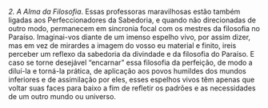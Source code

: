 ﻿<I>2. A Alma da Filosofia</I>. Essas professoras maravilhosas estão também ligadas aos Perfeccionadores da Sabedoria, e quando não direcionadas de outro modo, permanecem em sincronia focal com os mestres da filosofia no Paraíso. Imaginai-vos diante de um imenso espelho vivo, por assim dizer, mas em vez de mirardes a imagem do vosso eu material e finito, ireis perceber um reflexo da sabedoria da divindade e da filosofia do Paraíso. E caso se torne desejável “encarnar” essa filosofia da perfeição, de modo a diluí-la e torná-la prática, de aplicação aos povos humildes dos mundos inferiores e de assimilação por eles, esses espelhos vivos têm apenas que voltar suas faces para baixo a fim de refletir os padrões e as necessidades de um outro mundo ou universo.